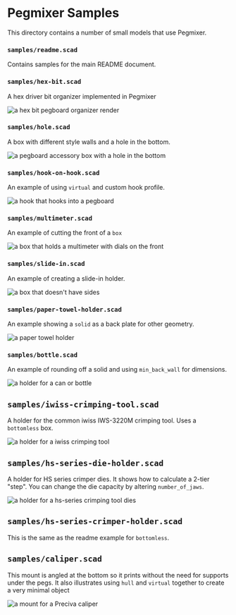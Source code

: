 # Pegmixer Samples

This directory contains a number of small models that use Pegmixer. 

### `samples/readme.scad`

Contains samples for the main README document.

### `samples/hex-bit.scad`

A hex driver bit organizer implemented in Pegmixer

![a hex bit pegboard organizer render](../images/example-hex-bit.png)


### `samples/hole.scad`

A box with different style walls and a hole in the bottom.

![a pegboard accessory box with a hole in the bottom](../images/example-hole.png)


### `samples/hook-on-hook.scad`

An example of using `virtual` and custom hook profile.

![a hook that hooks into a pegboard](../images/example-hook-on-hook.png)

### `samples/multimeter.scad`

An example of cutting the front of a `box`

![a box that holds a multimeter with dials on the front](../images/example-multimeter.png)

### `samples/slide-in.scad`

An example of creating a slide-in holder.

![a box that doesn't have sides](../images/example-slide-in.png)


### `samples/paper-towel-holder.scad`

An example showing a `solid` as a back plate for other geometry.

![a paper towel holder](../images/example-paper-towel.jpg)


### `samples/bottle.scad`

An example of rounding off a solid and using `min_back_wall` for dimensions.

![a holder for a can or bottle](../images/example-bottle.png)

## `samples/iwiss-crimping-tool.scad`

A holder for the common iwiss IWS-3220M crimping tool. Uses a `bottomless` box.

![a holder for a iwiss crimping tool](../images/example-iwiss.png)

## `samples/hs-series-die-holder.scad`

A holder for HS series crimper dies. It shows how to calculate a 2-tier "step". You can change the die capacity by altering `number_of_jaws`.

![a holder for a hs-series crimping tool dies](../images/example-hs-series-die-holder.png)

## `samples/hs-series-crimper-holder.scad`

This is the same as the readme example for `bottomless`.

## `samples/caliper.scad`

This mount is angled at the bottom so it prints without the need for supports under the pegs. It also illustrates using `hull` and `virtual` together to create a very minimal object

![a mount for a Preciva caliper](../images/example-caliper.png)
